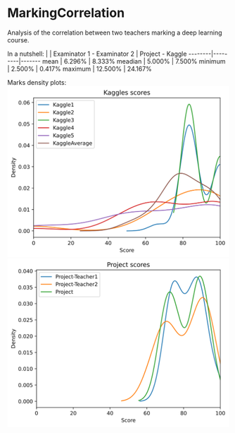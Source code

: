 # MarkingCorrelation

Analysis of the correlation between two teachers marking a deep learning course.

In a nutshell:
|       | Examinator 1 - Examinator 2 | Project - Kaggle
--------|---------|-------
mean    | 6.296%  | 8.333%
meadian | 5.000%  | 7.500%
minimum | 2.500%  | 0.417%
maximum | 12.500% | 24.167%

Marks density plots:
![kaggles densities](figures/kaggles_densities.svg)
![project densities](figures/project_densities.svg)
